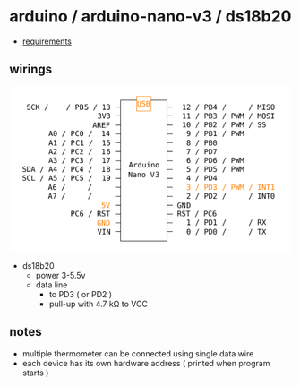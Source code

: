 # arduino / arduino-nano-v3 / ds18b20

- [requirements](https://github.com/devel0/iot-examples/blob/0954ccd90758022a0d376a13e122c7f90a0a5e5d/README.md#L48)

## wirings

![](wirings.png)

- ds18b20
    - power 3-5.5v
    - data line
        - to PD3 ( or PD2 )
        - pull-up with 4.7 kΩ to VCC

## notes

- multiple thermometer can be connected using single data wire
- each device has its own hardware address ( printed when program starts )
